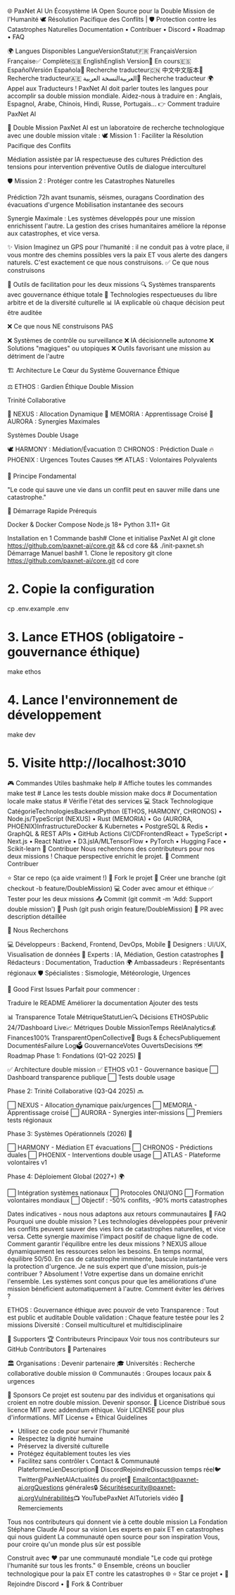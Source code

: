 🌐 PaxNet AI
Un Écosystème IA Open Source pour la Double Mission de l'Humanité
🕊️ Résolution Pacifique des Conflits | 🛡️ Protection contre les Catastrophes Naturelles
Documentation • Contribuer • Discord • Roadmap • FAQ

🌍 Langues Disponibles
LangueVersionStatut🇫🇷 FrançaisVersion Française✅ Complète🇬🇧 EnglishEnglish Version🚧 En cours🇪🇸 EspañolVersión Española📝 Recherche traducteur🇨🇳 中文中文版本📝 Recherche traducteur🇦🇪 العربيةالنسخة العربية📝 Recherche traducteur
🌍 Appel aux Traducteurs !
PaxNet AI doit parler toutes les langues pour accomplir sa double mission mondiale.
Aidez-nous à traduire en : Anglais, Espagnol, Arabe, Chinois, Hindi, Russe, Portugais...
👉 Comment traduire PaxNet AI

🎯 Double Mission
PaxNet AI est un laboratoire de recherche technologique avec une double mission vitale :
🕊️ Mission 1 : Faciliter la Résolution Pacifique des Conflits

Médiation assistée par IA respectueuse des cultures
Prédiction des tensions pour intervention préventive
Outils de dialogue interculturel

🛡️ Mission 2 : Protéger contre les Catastrophes Naturelles

Prédiction 72h avant tsunamis, séismes, ouragans
Coordination des évacuations d'urgence
Mobilisation instantanée des secours


Synergie Maximale : Les systèmes développés pour une mission enrichissent l'autre. La gestion des crises humanitaires améliore la réponse aux catastrophes, et vice versa.

✨ Vision
Imaginez un GPS pour l'humanité : il ne conduit pas à votre place, il vous montre des chemins possibles vers la paix ET vous alerte des dangers naturels. C'est exactement ce que nous construisons.
✅ Ce que nous construisons

🔧 Outils de facilitation pour les deux missions
🔍 Systèmes transparents avec gouvernance éthique totale
🤝 Technologies respectueuses du libre arbitre et de la diversité culturelle
📊 IA explicable où chaque décision peut être auditée

❌ Ce que nous NE construisons PAS

❌ Systèmes de contrôle ou surveillance
❌ IA décisionnelle autonome
❌ Solutions "magiques" ou utopiques
❌ Outils favorisant une mission au détriment de l'autre

🏗️ Architecture
Le Cœur du Système
Gouvernance Éthique

⚖️ ETHOS : Gardien Éthique Double Mission

Trinité Collaborative

🎯 NEXUS : Allocation Dynamique
🧠 MEMORIA : Apprentissage Croisé
🌌 AURORA : Synergies Maximales

Systèmes Double Usage

🕊️ HARMONY : Médiation/Évacuation
⏰ CHRONOS : Prédiction Duale
🔥 PHOENIX : Urgences Toutes Causes
🗺️ ATLAS : Volontaires Polyvalents

🔑 Principe Fondamental

"Le code qui sauve une vie dans un conflit peut en sauver mille dans une catastrophe."

🚀 Démarrage Rapide
Prérequis

Docker & Docker Compose
Node.js 18+
Python 3.11+
Git

Installation en 1 Commande
bash# Clone et initialise PaxNet AI
git clone https://github.com/paxnet-ai/core.git && cd core && ./init-paxnet.sh
Démarrage Manuel
bash# 1. Clone le repository
git clone https://github.com/paxnet-ai/core.git
cd core

# 2. Copie la configuration
cp .env.example .env

# 3. Lance ETHOS (obligatoire - gouvernance éthique)
make ethos

# 4. Lance l'environnement de développement
make dev

# 5. Visite http://localhost:3010
🎮 Commandes Utiles
bashmake help        # Affiche toutes les commandes
make test        # Lance les tests double mission
make docs        # Documentation locale
make status      # Vérifie l'état des services
💻 Stack Technologique
CatégorieTechnologiesBackendPython (ETHOS, HARMONY, CHRONOS) • Node.js/TypeScript (NEXUS) • Rust (MEMORIA) • Go (AURORA, PHOENIX)InfrastructureDocker & Kubernetes • PostgreSQL & Redis • GraphQL & REST APIs • GitHub Actions CI/CDFrontendReact + TypeScript • Next.js • React Native • D3.jsIA/MLTensorFlow • PyTorch • Hugging Face • Scikit-learn
🤝 Contribuer
Nous recherchons des contributeurs pour nos deux missions ! Chaque perspective enrichit le projet.
🌟 Comment Contribuer

⭐ Star ce repo (ça aide vraiment !)
🍴 Fork le projet
🌿 Créer une branche (git checkout -b feature/DoubleMission)
💻 Coder avec amour et éthique
✅ Tester pour les deux missions
📤 Commit (git commit -m 'Add: Support double mission')
🚀 Push (git push origin feature/DoubleMission)
🎯 PR avec description détaillée

👥 Nous Recherchons

💻 Développeurs : Backend, Frontend, DevOps, Mobile
🎨 Designers : UI/UX, Visualisation de données
🧠 Experts : IA, Médiation, Gestion catastrophes
📝 Rédacteurs : Documentation, Traduction
🌍 Ambassadeurs : Représentants régionaux
🛡️ Spécialistes : Sismologie, Météorologie, Urgences

🎯 Good First Issues
Parfait pour commencer :

Traduire le README
Améliorer la documentation
Ajouter des tests

📊 Transparence Totale
MétriqueStatutLien🔍 Décisions ETHOSPublic 24/7Dashboard Live📈 Métriques Double MissionTemps RéelAnalytics💰 Finances100% TransparentOpenCollective🐛 Bugs & ÉchecsPubliquement DocumentésFailure Log🗳️ GouvernanceVotes OuvertsDecisions
🗺️ Roadmap
Phase 1: Fondations (Q1-Q2 2025) 🚧

✅ Architecture double mission
✅ ETHOS v0.1 - Gouvernance basique
⬜ Dashboard transparence publique
⬜ Tests double usage

Phase 2: Trinité Collaborative (Q3-Q4 2025) 🔜

⬜ NEXUS - Allocation dynamique paix/urgences
⬜ MEMORIA - Apprentissage croisé
⬜ AURORA - Synergies inter-missions
⬜ Premiers tests régionaux

Phase 3: Systèmes Opérationnels (2026) 📅

⬜ HARMONY - Médiation ET évacuations
⬜ CHRONOS - Prédictions duales
⬜ PHOENIX - Interventions double usage
⬜ ATLAS - Plateforme volontaires v1

Phase 4: Déploiement Global (2027+) 🌍

⬜ Intégration systèmes nationaux
⬜ Protocoles ONU/ONG
⬜ Formation volontaires mondiaux
⬜ Objectif : -50% conflits, -90% morts catastrophes

Dates indicatives - nous nous adaptons aux retours communautaires
💬 FAQ
Pourquoi une double mission ?
Les technologies développées pour prévenir les conflits peuvent sauver des vies lors de catastrophes naturelles, et vice versa. Cette synergie maximise l'impact positif de chaque ligne de code.
Comment garantir l'équilibre entre les deux missions ?
NEXUS alloue dynamiquement les ressources selon les besoins. En temps normal, équilibre 50/50. En cas de catastrophe imminente, bascule instantanée vers la protection d'urgence.
Je ne suis expert que d'une mission, puis-je contribuer ?
Absolument ! Votre expertise dans un domaine enrichit l'ensemble. Les systèmes sont conçus pour que les améliorations d'une mission bénéficient automatiquement à l'autre.
Comment éviter les dérives ?

ETHOS : Gouvernance éthique avec pouvoir de veto
Transparence : Tout est public et auditable
Double validation : Chaque feature testée pour les 2 missions
Diversité : Conseil multiculturel et multidisciplinaire

🌟 Supporters
🏆 Contributeurs Principaux
Voir tous nos contributeurs sur GitHub Contributors
🤝 Partenaires

🏛️ Organisations : Devenir partenaire
🎓 Universités : Recherche collaborative double mission
🌐 Communautés : Groupes locaux paix & urgences

💖 Sponsors
Ce projet est soutenu par des individus et organisations qui croient en notre double mission. Devenir sponsor.
📜 Licence
Distribué sous licence MIT avec addendum éthique. Voir LICENSE pour plus d'informations.
MIT License + Ethical Guidelines
- Utilisez ce code pour servir l'humanité
- Respectez la dignité humaine
- Préservez la diversité culturelle  
- Protégez équitablement toutes les vies
- Facilitez sans contrôler
📞 Contact & Communauté
PlateformeLienDescription💬 DiscordRejoindreDiscussion temps réel🐦 Twitter@PaxNetAIActualités du projet📧 Emailcontact@paxnet-ai.orgQuestions générales🔒 Sécuritésecurity@paxnet-ai.orgVulnérabilités📺 YouTubePaxNet AITutoriels vidéo
🙏 Remerciements

Tous nos contributeurs qui donnent vie à cette double mission
La Fondation Stéphane Claude AI pour sa vision
Les experts en paix ET en catastrophes qui nous guident
La communauté open source pour son inspiration
Vous, pour croire qu'un monde plus sûr est possible


Construit avec ❤️ par une communauté mondiale
"Le code qui protège l'humanité sur tous les fronts."
🌐 Ensemble, créons un bouclier technologique pour la paix ET contre les catastrophes 🌐
⭐ Star ce projet • 💬 Rejoindre Discord • 🍴 Fork & Contribuer